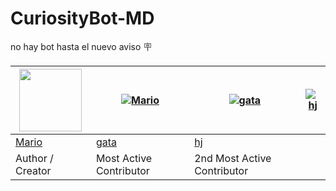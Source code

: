 # CuriosityBot-MD
no hay bot hasta el nuevo aviso 🪧


<a href="https://github.com/AzamiJs"><img src="https://github.com/AzamiJs.png?" width="100" height="100"></a> | [![Mario](https://github.com/elrebelde21.png?size=100)](https://github.com/elrebelde21) | [![gata](https://github.com/GataNina-Li.png?size=100)](https://github.com/GataNina-Li) | [![hj](https://github.com/HacheJota.png?size=100)](https://github.com/HacheJota) 
----|----|----|----
[Mario](https://github.com/elrebelde21) | [gata](https://github.com/GataNina-Li) | [hj](https://github.com/HacheJota)
  Author / Creator | Most Active Contributor | 2nd Most Active Contributor

